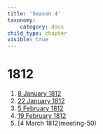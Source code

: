 ```yaml
---
title: 'Season 4'
taxonomy:
    category: docs
child_type: chapter
visible: true
---
```


# 1812

1. [8 January 1812](meeting-46)
2. [22 January 1812](meeting-47)
3. [5 February 1812](meeting-48)
4. [19 February 1812](meeting-49)
5. [4 March 1812(meeting-50)
